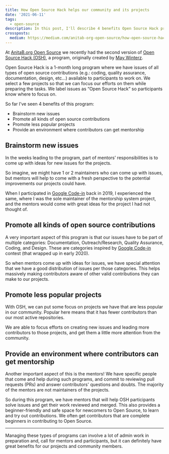 ```yaml
---
title: How Open Source Hack helps our community and its projects
date: '2021-06-11'
tags:
  - open-source
description: In this post, I'll describe 4 benefits Open Source Hack program has for AnitaB.org Open Source community.
crossposts:
  medium: https://medium.com/anitab-org-open-source/how-open-source-hack-helps-our-community-and-its-projects-e035a9509a7a
---
```


At [AnitaB.org Open Source](https://github.com/anitab-org) we recently had the second version of [Open Source Hack (OSH)](https://anitab-org.github.io/events/open-source-hack/), a program, originally created by [May Winterz](https://www.linkedin.com/in/mayswinterz/).

Open Source Hack is a 1-month long program where we have issues of all types of open source contributions (e.g.: coding, quality assurance, documentation, design, etc...) available to participants to work on.
We select a few projects so that we can focus our efforts on them while preparing the tasks. We label issues as “Open Source Hack” so participants know where to focus on.

So far I’ve seen 4 benefits of this program:
* Brainstorm new issues
* Promote all kinds of open source contributions
* Promote less popular projects
* Provide an environment where contributors can get mentorship

## Brainstorm new issues

In the weeks leading to the program, part of mentors’ responsibilities is to come up with ideas for new issues for the projects.

So imagine, we might have 1 or 2 maintainers who can come up with issues, but mentors will help to come with a fresh perspective to the potential improvements our projects could have.

When I participated in [Google Code-in](https://codein.withgoogle.com/) back in 2019, I experienced the same, where I was the sole maintainer of the mentorship system project, and the mentors would come with great ideas for the project I had not thought of.

## Promote all kinds of open source contributions

A very important aspect of this program is that our issues have to be part of multiple categories: Documentation, Outreach/Research, Quality Assurance, Coding, and Design. These are categories inspired by [Google Code-in](https://codein.withgoogle.com/) contest (that wrapped up in early 2020).

So when mentors come up with ideas for issues, we have special attention that we have a good distribution of issues per those categories. This helps massively making contributors aware of other valid contributions they can make to our projects.

## Promote less popular projects

With OSH, we can put some focus on projects we have that are less popular in our community. Popular here means that it has fewer contributors than our most active repositories.

We are able to focus efforts on creating new issues and leading more contributors to those projects, and get them a little more attention from the community.

## Provide an environment where contributors can get mentorship

Another important aspect of this is the mentors! We have specific people that come and help during such programs, and commit to reviewing pull requests (PRs) and answer contributors' questions and doubts. The majority of the mentors are not maintainers of the projects. 

So during this program, we have mentors that will help OSH participants solve issues and get their work reviewed and merged. This also provides a beginner-friendly and safe space for newcomers to Open Source, to learn and try out contributions. We often get contributors that are complete beginners in contributing to Open Source.

---

Managing these types of programs can involve a lot of admin work in preparation and, call for mentors and participants, but it can definitely have great benefits for our projects and community members.
